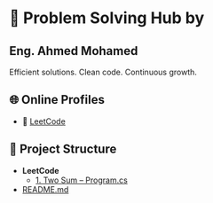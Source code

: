 # 🧠 Problem Solving Hub by 
## Eng. Ahmed Mohamed

Efficient solutions. Clean code. Continuous growth.

## 🌐 Online Profiles
  - 🧠 [LeetCode](https://leetcode.com/u/LCaD4b5TR6/)
<h2>📁 Project Structure</h2>

<ul>
  <li>
    <strong>LeetCode</strong>
    <ul>
      <li>
        <a href="https://github.com/your-username/problem-solving/blob/main/leetcode/1.%20Two%20Sum/Program.cs">
          1. Two Sum – Program.cs
        </a>
      </li>
    </ul>
  </li>
  <li>
    <a href="https://github.com/your-username/problem-solving/blob/main/README.md">README.md</a>
  </li>
</ul>
